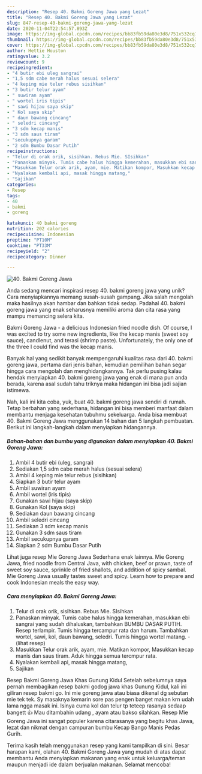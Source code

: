 ```yaml
---
description: "Resep 40. Bakmi Goreng Jawa yang Lezat"
title: "Resep 40. Bakmi Goreng Jawa yang Lezat"
slug: 847-resep-40-bakmi-goreng-jawa-yang-lezat
date: 2020-11-04T22:54:57.893Z
image: https://img-global.cpcdn.com/recipes/bb83fb59da80e3d8/751x532cq70/40-bakmi-goreng-jawa-foto-resep-utama.jpg
thumbnail: https://img-global.cpcdn.com/recipes/bb83fb59da80e3d8/751x532cq70/40-bakmi-goreng-jawa-foto-resep-utama.jpg
cover: https://img-global.cpcdn.com/recipes/bb83fb59da80e3d8/751x532cq70/40-bakmi-goreng-jawa-foto-resep-utama.jpg
author: Hettie Houston
ratingvalue: 3.2
reviewcount: 9
recipeingredient:
- "4 butir ebi uleg sangrai"
- "1,5 sdm cabe merah halus sesuai selera"
- "4 keping mie telur rebus sisihkan"
- "3 butir telur ayam"
- " suwiran ayam"
- " wortel iris tipis"
- " sawi hijau saya skip"
- " Kol saya skip"
- " daun bawang cincang"
- " seledri cincang"
- "3 sdm kecap manis"
- "3 sdm saus tiram"
- "secukupnya garam"
- "2 sdm Bumbu Dasar Putih"
recipeinstructions:
- "Telur di orak orik, sisihkan. Rebus Mie. SIsihkan"
- "Panaskan minyak. Tumis cabe halus hingga kemerahan, masukkan ebi sangrai yang sudah dihaluskan, tambahkan BUMBU DASAR PUTIH. Resep terlampir. Tumis hingga tercampur rata dan harum. Tambahkan wortel, sawi, kol, daun bawang, seledri. Tumis hingga wortel matang.             (lihat resep)"
- "Masukkan Telur orak arik, ayam, mie. Matikan kompor, Masukkan kecap manis dan saus tiram. Aduk hingga semua tercmpur rata."
- "Nyalakan kembali api, masak hingga matang,"
- "Sajikan"
categories:
- Resep
tags:
- 40
- bakmi
- goreng

katakunci: 40 bakmi goreng 
nutrition: 202 calories
recipecuisine: Indonesian
preptime: "PT10M"
cooktime: "PT33M"
recipeyield: "2"
recipecategory: Dinner

---
```



![40. Bakmi Goreng Jawa](https://img-global.cpcdn.com/recipes/bb83fb59da80e3d8/751x532cq70/40-bakmi-goreng-jawa-foto-resep-utama.jpg)

Anda sedang mencari inspirasi resep 40. bakmi goreng jawa yang unik? Cara menyiapkannya memang susah-susah gampang. Jika salah mengolah maka hasilnya akan hambar dan bahkan tidak sedap. Padahal 40. bakmi goreng jawa yang enak seharusnya memiliki aroma dan cita rasa yang mampu memancing selera kita.

Bakmi Goreng Jawa - a delicious Indonesian fried noodle dish. Of course, I was excited to try some new ingredients, like the kecap manis (sweet soy sauce), candlenut, and terasi (shrimp paste). Unfortunately, the only one of the three I could find was the kecap manis.

Banyak hal yang sedikit banyak mempengaruhi kualitas rasa dari 40. bakmi goreng jawa, pertama dari jenis bahan, kemudian pemilihan bahan segar hingga cara mengolah dan menghidangkannya. Tak perlu pusing kalau hendak menyiapkan 40. bakmi goreng jawa yang enak di mana pun anda berada, karena asal sudah tahu triknya maka hidangan ini bisa jadi sajian istimewa.


Nah, kali ini kita coba, yuk, buat 40. bakmi goreng jawa sendiri di rumah. Tetap berbahan yang sederhana, hidangan ini bisa memberi manfaat dalam membantu menjaga kesehatan tubuhmu sekeluarga. Anda bisa membuat 40. Bakmi Goreng Jawa menggunakan 14 bahan dan 5 langkah pembuatan. Berikut ini langkah-langkah dalam menyiapkan hidangannya.

<!--inarticleads1-->

##### Bahan-bahan dan bumbu yang digunakan dalam menyiapkan 40. Bakmi Goreng Jawa:

1. Ambil 4 butir ebi (uleg, sangrai)
1. Sediakan 1,5 sdm cabe merah halus (sesuai selera)
1. Ambil 4 keping mie telur rebus (sisihkan)
1. Siapkan 3 butir telur ayam
1. Ambil  suwiran ayam
1. Ambil  wortel (iris tipis)
1. Gunakan  sawi hijau (saya skip)
1. Gunakan  Kol (saya skip)
1. Sediakan  daun bawang cincang
1. Ambil  seledri cincang
1. Sediakan 3 sdm kecap manis
1. Gunakan 3 sdm saus tiram
1. Ambil secukupnya garam
1. Siapkan 2 sdm Bumbu Dasar Putih


Lihat juga resep Mie Goreng Jawa Sederhana enak lainnya. Mie Goreng Jawa, fried noodle from Central Java, with chicken, beef or prawn, taste of sweet soy sauce, sprinkle of fried shallots, and addition of spicy sambal. Mie Goreng Jawa usually tastes sweet and spicy. Learn how to prepare and cook Indonesian meals the easy way. 

<!--inarticleads2-->

##### Cara menyiapkan 40. Bakmi Goreng Jawa:

1. Telur di orak orik, sisihkan. Rebus Mie. SIsihkan
1. Panaskan minyak. Tumis cabe halus hingga kemerahan, masukkan ebi sangrai yang sudah dihaluskan, tambahkan BUMBU DASAR PUTIH. Resep terlampir. Tumis hingga tercampur rata dan harum. Tambahkan wortel, sawi, kol, daun bawang, seledri. Tumis hingga wortel matang. -             (lihat resep)
1. Masukkan Telur orak arik, ayam, mie. Matikan kompor, Masukkan kecap manis dan saus tiram. Aduk hingga semua tercmpur rata.
1. Nyalakan kembali api, masak hingga matang,
1. Sajikan


Resep Bakmi Goreng Jawa Khas Gunung Kidul Setelah sebelumnya saya pernah membagikan resep bakmi godog jawa khas Gunung Kidul, kali ini giliran resep bakmi go. Ini mie goreng jawa atau biasa dikenal dg sebutan mie tek tek. Sy masaknya kemarin sore pas pengen banget makan krn udah lama ngga masak ini. Isinya cuma kol dan telur tp teteep rasanya sedaap bangett 👍 Mau ditambahin udang , ayam atau bakso silahkan. Resep Mie Goreng Jawa ini sangat populer karena citarasanya yang begitu khas Jawa, lezat dan nikmat dengan campuran bumbu Kecap Bango Manis Pedas Gurih. 

Terima kasih telah menggunakan resep yang kami tampilkan di sini. Besar harapan kami, olahan 40. Bakmi Goreng Jawa yang mudah di atas dapat membantu Anda menyiapkan makanan yang enak untuk keluarga/teman maupun menjadi ide dalam berjualan makanan. Selamat mencoba!
